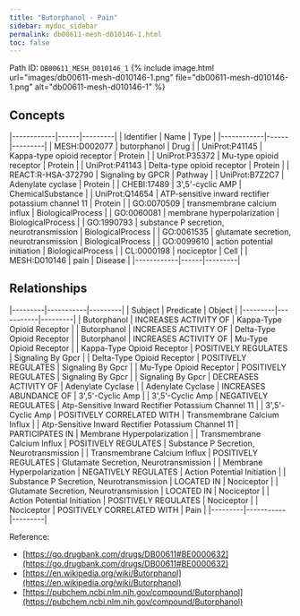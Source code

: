 ```yaml
---
title: "Butorphanol - Pain"
sidebar: mydoc_sidebar
permalink: db00611-mesh-d010146-1.html
toc: false 
---
```



Path ID: `DB00611_MESH_D010146_1`
{% include image.html url="images/db00611-mesh-d010146-1.png" file="db00611-mesh-d010146-1.png" alt="db00611-mesh-d010146-1" %}

## Concepts

|------------|------|---------|
| Identifier | Name | Type    |
|------------|------|---------|
| MESH:D002077 | butorphanol | Drug |
| UniProt:P41145 | Kappa-type opioid receptor | Protein |
| UniProt:P35372 | Mu-type opioid receptor | Protein |
| UniProt:P41143 | Delta-type opioid receptor | Protein |
| REACT:R-HSA-372790 | Signaling by GPCR | Pathway |
| UniProt:B7Z2C7 | Adenylate cyclase | Protein |
| CHEBI:17489 | 3',5'-cyclic AMP | ChemicalSubstance |
| UniProt:Q14654 | ATP-sensitive inward rectifier potassium channel 11 | Protein |
| GO:0070509 | transmembrane calcium influx | BiologicalProcess |
| GO:0060081 | membrane hyperpolarization | BiologicalProcess |
| GO:1990793 | substance P secretion, neurotransmission | BiologicalProcess |
| GO:0061535 | glutamate secretion, neurotransmission | BiologicalProcess |
| GO:0099610 | action potential initiation | BiologicalProcess |
| CL:0000198 | nociceptor | Cell |
| MESH:D010146 | pain | Disease |
|------------|------|---------|

## Relationships

|---------|-----------|---------|
| Subject | Predicate | Object  |
|---------|-----------|---------|
| Butorphanol | INCREASES ACTIVITY OF | Kappa-Type Opioid Receptor |
| Butorphanol | INCREASES ACTIVITY OF | Delta-Type Opioid Receptor |
| Butorphanol | INCREASES ACTIVITY OF | Mu-Type Opioid Receptor |
| Kappa-Type Opioid Receptor | POSITIVELY REGULATES | Signaling By Gpcr |
| Delta-Type Opioid Receptor | POSITIVELY REGULATES | Signaling By Gpcr |
| Mu-Type Opioid Receptor | POSITIVELY REGULATES | Signaling By Gpcr |
| Signaling By Gpcr | DECREASES ACTIVITY OF | Adenylate Cyclase |
| Adenylate Cyclase | INCREASES ABUNDANCE OF | 3',5'-Cyclic Amp |
| 3',5'-Cyclic Amp | NEGATIVELY REGULATES | Atp-Sensitive Inward Rectifier Potassium Channel 11 |
| 3',5'-Cyclic Amp | POSITIVELY CORRELATED WITH | Transmembrane Calcium Influx |
| Atp-Sensitive Inward Rectifier Potassium Channel 11 | PARTICIPATES IN | Membrane Hyperpolarization |
| Transmembrane Calcium Influx | POSITIVELY REGULATES | Substance P Secretion, Neurotransmission |
| Transmembrane Calcium Influx | POSITIVELY REGULATES | Glutamate Secretion, Neurotransmission |
| Membrane Hyperpolarization | NEGATIVELY REGULATES | Action Potential Initiation |
| Substance P Secretion, Neurotransmission | LOCATED IN | Nociceptor |
| Glutamate Secretion, Neurotransmission | LOCATED IN | Nociceptor |
| Action Potential Initiation | POSITIVELY REGULATES | Nociceptor |
| Nociceptor | POSITIVELY CORRELATED WITH | Pain |
|---------|-----------|---------|

Reference: 
  - [https://go.drugbank.com/drugs/DB00611#BE0000632](https://go.drugbank.com/drugs/DB00611#BE0000632)
  - [https://en.wikipedia.org/wiki/Butorphanol](https://en.wikipedia.org/wiki/Butorphanol)
  - [https://pubchem.ncbi.nlm.nih.gov/compound/Butorphanol](https://pubchem.ncbi.nlm.nih.gov/compound/Butorphanol)
